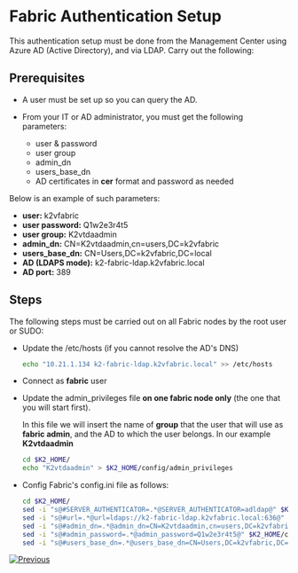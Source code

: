 # Fabric Authentication Setup

This authentication setup must be done from the Management Center using Azure AD (Active Directory), and via LDAP.
Carry out the following:

## Prerequisites

- A user must be set up so you can query the AD. 
- From your IT or AD administrator, you must get the following parameters:  

  - user & password
  - user group
  - admin_dn 
  - users_base_dn
  - AD certificates in **cer**  format and password as needed

 Below is an example of such parameters: 

   - **user:** k2vfabric
   - **user password:** Q1w2e3r4t5
   - **user group:** K2vtdaadmin
   - **admin_dn:** CN=K2vtdaadmin,cn=users,DC=k2vfabric
   - **users_base_dn:** CN=Users,DC=k2vfabric,DC=local
   - **AD (LDAPS mode):** k2-fabric-ldap.k2vfabric.local
   - **AD port:** 389

## Steps

The following steps must be carried out on all Fabric nodes by the root user or SUDO:

- Update the /etc/hosts (if you cannot resolve the AD's DNS)

  ~~~bash
  echo "10.21.1.134 k2-fabric-ldap.k2vfabric.local" >> /etc/hosts
  ~~~

- Connect as **fabric** user 

- Update the admin_privileges file **on one fabric node only** (the one that you will start first).

    In this file we will insert the name of **group**  that the user that will use as **fabric admin**, and the AD to which the user belongs. In our example **K2vtdaadmin**

   ~~~bash
   cd $K2_HOME/
   echo "K2vtdaadmin" > $K2_HOME/config/admin_privileges
   ~~~

- Config Fabric's config.ini file as follows: 

   ~~~bash
   cd $K2_HOME/
   sed -i "s@#SERVER_AUTHENTICATOR=.*@SERVER_AUTHENTICATOR=adldap@" $K2_HOME/config/config.ini
   sed -i "s@#url=.*@url=ldaps://k2-fabric-ldap.k2vfabric.local:636@" $K2_HOME/config/config.ini
   sed -i "s@#admin_dn=.*@admin_dn=CN=K2vtdaadmin,cn=users,DC=k2vfabric,DC=local@" $K2_HOME/config/config.ini
   sed -i "s@#admin_password=.*@admin_password=Q1w2e3r4t5@" $K2_HOME/config/config.ini
   sed -i "s@#users_base_dn=.*@users_base_dn=CN=Users,DC=k2vfabric,DC=local@" $K2_HOME/config/config.ini 
   ~~~

[![Previous](/articles/images/Previous.png)](/articles/26_fabric_security/13_user_IAM_configiration.md)
